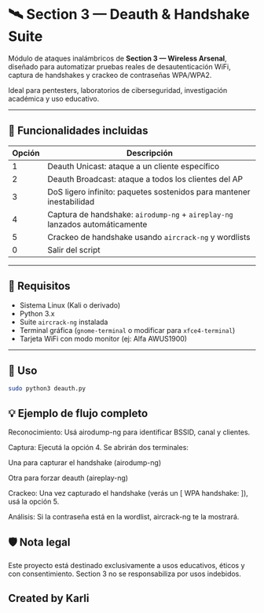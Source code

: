 # 🛰️ Section 3 — Deauth & Handshake Suite

Módulo de ataques inalámbricos de **Section 3 — Wireless Arsenal**, diseñado para automatizar pruebas reales de desautenticación WiFi, captura de handshakes y crackeo de contraseñas WPA/WPA2.

Ideal para pentesters, laboratorios de ciberseguridad, investigación académica y uso educativo.

---

## 🧠 Funcionalidades incluidas

| Opción | Descripción                                                                 |
|--------|-----------------------------------------------------------------------------|
| 1      | Deauth Unicast: ataque a un cliente específico                              |
| 2      | Deauth Broadcast: ataque a todos los clientes del AP                        |
| 3      | DoS ligero infinito: paquetes sostenidos para mantener inestabilidad        |
| 4      | Captura de handshake: `airodump-ng` + `aireplay-ng` lanzados automáticamente|
| 5      | Crackeo de handshake usando `aircrack-ng` y wordlists                       |
| 0      | Salir del script                                                            |

---

## 🧰 Requisitos

- Sistema Linux (Kali o derivado)
- Python 3.x
- Suite `aircrack-ng` instalada
- Terminal gráfica (`gnome-terminal` o modificar para `xfce4-terminal`)
- Tarjeta WiFi con modo monitor (ej: Alfa AWUS1900)

---

## 🚀 Uso

```bash
sudo python3 deauth.py
```
## 💡 Ejemplo de flujo completo
Reconocimiento: Usá airodump-ng para identificar BSSID, canal y clientes.

Captura: Ejecutá la opción 4. Se abrirán dos terminales:

Una para capturar el handshake (airodump-ng)

Otra para forzar deauth (aireplay-ng)

Crackeo: Una vez capturado el handshake (verás un [ WPA handshake: <BSSID> ]), usá la opción 5.

Análisis: Si la contraseña está en la wordlist, aircrack-ng te la mostrará.

## 🛡️ Nota legal
Este proyecto está destinado exclusivamente a usos educativos, éticos y con consentimiento.
Section 3 no se responsabiliza por usos indebidos.

## Created by Karli
